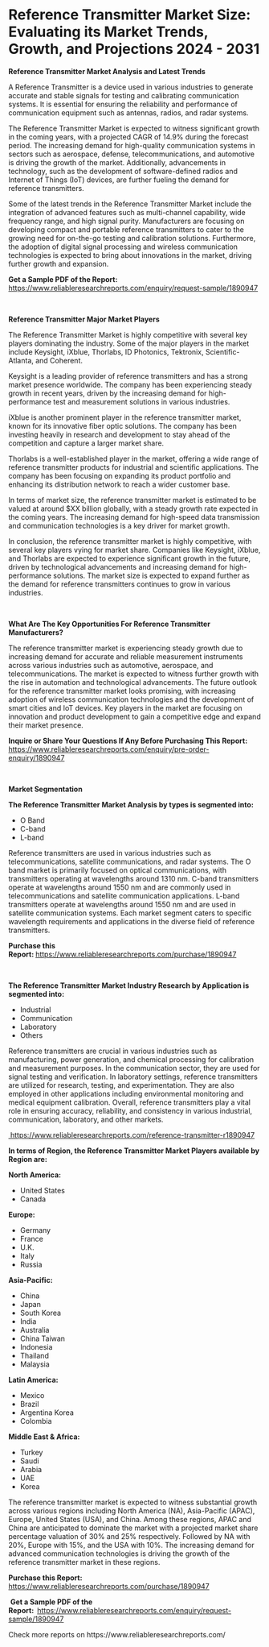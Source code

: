 <p><h1>Reference Transmitter Market Size: Evaluating its Market Trends, Growth, and Projections 2024 - 2031</h1></p><p><strong>Reference Transmitter Market Analysis and Latest Trends</strong></p>
<p><p>A Reference Transmitter is a device used in various industries to generate accurate and stable signals for testing and calibrating communication systems. It is essential for ensuring the reliability and performance of communication equipment such as antennas, radios, and radar systems.</p><p>The Reference Transmitter Market is expected to witness significant growth in the coming years, with a projected CAGR of 14.9% during the forecast period. The increasing demand for high-quality communication systems in sectors such as aerospace, defense, telecommunications, and automotive is driving the growth of the market. Additionally, advancements in technology, such as the development of software-defined radios and Internet of Things (IoT) devices, are further fueling the demand for reference transmitters.</p><p>Some of the latest trends in the Reference Transmitter Market include the integration of advanced features such as multi-channel capability, wide frequency range, and high signal purity. Manufacturers are focusing on developing compact and portable reference transmitters to cater to the growing need for on-the-go testing and calibration solutions. Furthermore, the adoption of digital signal processing and wireless communication technologies is expected to bring about innovations in the market, driving further growth and expansion.</p></p>
<p><strong>Get a Sample PDF of the Report:&nbsp;</strong> <a href="https://www.reliableresearchreports.com/enquiry/request-sample/1890947">https://www.reliableresearchreports.com/enquiry/request-sample/1890947</a></p>
<p>&nbsp;</p>
<p><strong>Reference Transmitter Major Market Players</strong></p>
<p><p>The Reference Transmitter Market is highly competitive with several key players dominating the industry. Some of the major players in the market include Keysight, iXblue, Thorlabs, ID Photonics, Tektronix, Scientific-Atlanta, and Coherent.</p><p>Keysight is a leading provider of reference transmitters and has a strong market presence worldwide. The company has been experiencing steady growth in recent years, driven by the increasing demand for high-performance test and measurement solutions in various industries.</p><p>iXblue is another prominent player in the reference transmitter market, known for its innovative fiber optic solutions. The company has been investing heavily in research and development to stay ahead of the competition and capture a larger market share.</p><p>Thorlabs is a well-established player in the market, offering a wide range of reference transmitter products for industrial and scientific applications. The company has been focusing on expanding its product portfolio and enhancing its distribution network to reach a wider customer base.</p><p>In terms of market size, the reference transmitter market is estimated to be valued at around $XX billion globally, with a steady growth rate expected in the coming years. The increasing demand for high-speed data transmission and communication technologies is a key driver for market growth.</p><p>In conclusion, the reference transmitter market is highly competitive, with several key players vying for market share. Companies like Keysight, iXblue, and Thorlabs are expected to experience significant growth in the future, driven by technological advancements and increasing demand for high-performance solutions. The market size is expected to expand further as the demand for reference transmitters continues to grow in various industries.</p></p>
<p>&nbsp;</p>
<p><strong>What Are The Key Opportunities For Reference Transmitter Manufacturers?</strong></p>
<p><p>The reference transmitter market is experiencing steady growth due to increasing demand for accurate and reliable measurement instruments across various industries such as automotive, aerospace, and telecommunications. The market is expected to witness further growth with the rise in automation and technological advancements. The future outlook for the reference transmitter market looks promising, with increasing adoption of wireless communication technologies and the development of smart cities and IoT devices. Key players in the market are focusing on innovation and product development to gain a competitive edge and expand their market presence.</p></p>
<p><strong>Inquire or Share Your Questions If Any Before Purchasing This Report:</strong> <a href="https://www.reliableresearchreports.com/enquiry/pre-order-enquiry/1890947">https://www.reliableresearchreports.com/enquiry/pre-order-enquiry/1890947</a></p>
<p>&nbsp;</p>
<p><strong>Market Segmentation</strong></p>
<p><strong>The Reference Transmitter Market Analysis by types is segmented into:</strong></p>
<p><ul><li>O Band</li><li>C-band</li><li>L-band</li></ul></p>
<p><p>Reference transmitters are used in various industries such as telecommunications, satellite communications, and radar systems. The O band market is primarily focused on optical communications, with transmitters operating at wavelengths around 1310 nm. C-band transmitters operate at wavelengths around 1550 nm and are commonly used in telecommunications and satellite communication applications. L-band transmitters operate at wavelengths around 1550 nm and are used in satellite communication systems. Each market segment caters to specific wavelength requirements and applications in the diverse field of reference transmitters.</p></p>
<p><strong>Purchase this Report:&nbsp;</strong><a href="https://www.reliableresearchreports.com/purchase/1890947">https://www.reliableresearchreports.com/purchase/1890947</a></p>
<p>&nbsp;</p>
<p><strong>The Reference Transmitter Market Industry Research by Application is segmented into:</strong></p>
<p><ul><li>Industrial</li><li>Communication</li><li>Laboratory</li><li>Others</li></ul></p>
<p><p>Reference transmitters are crucial in various industries such as manufacturing, power generation, and chemical processing for calibration and measurement purposes. In the communication sector, they are used for signal testing and verification. In laboratory settings, reference transmitters are utilized for research, testing, and experimentation. They are also employed in other applications including environmental monitoring and medical equipment calibration. Overall, reference transmitters play a vital role in ensuring accuracy, reliability, and consistency in various industrial, communication, laboratory, and other markets.</p></p>
<p><a href="https://www.reliableresearchreports.com/reference-transmitter-r1890947">&nbsp;https://www.reliableresearchreports.com/reference-transmitter-r1890947</a></p>
<p><strong>In terms of Region, the Reference Transmitter Market Players available by Region are:</strong></p>
<p>
    <p> <strong> North America: </strong>
        <ul>
            <li>United States</li>
            <li>Canada</li>
        </ul>
        </p> 
    <p> <strong> Europe: </strong>
        <ul>
            <li>Germany</li>
            <li>France</li>
            <li>U.K.</li>
            <li>Italy</li>
            <li>Russia</li>
        </ul>
        </p> 
    <p> <strong> Asia-Pacific: </strong>
        <ul>
            <li>China</li>
            <li>Japan</li>
            <li>South Korea</li>
            <li>India</li>
            <li>Australia</li>
            <li>China Taiwan</li>
            <li>Indonesia</li>
            <li>Thailand</li>
            <li>Malaysia</li>
        </ul>
        </p> 
    <p> <strong> Latin America: </strong>
        <ul>
            <li>Mexico</li>
            <li>Brazil</li>
            <li>Argentina Korea</li>
            <li>Colombia</li>
        </ul>
        </p> 
    <p> <strong> Middle East & Africa: </strong>
        <ul>
            <li>Turkey</li>
            <li>Saudi</li>
            <li>Arabia</li>
            <li>UAE</li>
            <li>Korea</li>
        </ul>
    </p>
    </p>
<p><p>The reference transmitter market is expected to witness substantial growth across various regions including North America (NA), Asia-Pacific (APAC), Europe, United States (USA), and China. Among these regions, APAC and China are anticipated to dominate the market with a projected market share percentage valuation of 30% and 25% respectively. Followed by NA with 20%, Europe with 15%, and the USA with 10%. The increasing demand for advanced communication technologies is driving the growth of the reference transmitter market in these regions.</p></p>
<p><strong>Purchase this Report: </strong><a href="https://www.reliableresearchreports.com/purchase/1890947">https://www.reliableresearchreports.com/purchase/1890947</a></p>
<p>&nbsp;<strong>Get a Sample PDF of the Report:&nbsp;&nbsp;</strong><a href="https://www.reliableresearchreports.com/enquiry/request-sample/1890947">https://www.reliableresearchreports.com/enquiry/request-sample/1890947</a></p>
<p><strong></strong></p>
<p>Check more reports on https://www.reliableresearchreports.com/</p>